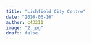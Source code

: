 ```yaml
---
title: "Lichfield City Centre"
date: "2020-06-26"
author: c43211
image: "2.jpg"
draft: false
---
```


